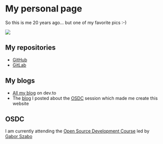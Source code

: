 # My personal page

So this is me 20 years ago... but one of my favorite pics :-)

![](https://lh3.googleusercontent.com/JmeMG_BAwcux3P9EO5NLdheWTrOr8EZR44a-LanabkJc0KoKasoBz7kDo3onTSn8OIaNSOQhTxc-TopMbY3L4gKSnX9DI545lTX0Vbpx0_Mn5x_eUiXUKt2dObYuM2M2DkirA0Fg17V6LxDDk2P_ABNFusQKxRqkP50wnZos1D9rV6KZiDat6kFcuNPMSUHNFHW-YiZVN8EfPiRlpYInNiZzC2N8_mCTvRQuDkEHGdYAlrpbn1hMk9fJlzsZpClb7KaejjjjTcvaq3lIcMSHsOAVpSxMt4aQM0a3eTmsR-jyCsCVNItY_PLR3csXHnyX6Mro3KxjPjm4cezPCsUq0ljQcX8rNM1FyV7dWirdP5XtEmi3L7nvqesuonJ-7hRLIhv4EPoTrA9x81xx81o-G88S15TOvMCvz-14dznx-eqymRJIGZI3-uJYZXTi_Z5cC1HthygWsh54A0VcTqb2JY7DwhNYRjhi8xjBIu9ya-c-K9k-ClYbn7ulZGXciPe0Cc2dyN_NskxvcVKhE06K1OdnDqFeelo39k3rYylF2AMAH1p9CwqKDAS2ulW8Wy7SQX_gJNdayrFrY8h3S9q9JEmwm1NywOQVL6R8g7t43WGP2qd2Q_thkV5rB32__DdVJB8qmxKO-f-SJ8vz4gav3q5Gwz04jn_MZtgygqKDr9ofhHtVI3U6Vqk6Tqy-RdJzbmWHF9CpMEo7x07WxIp7dOPlOTgtReXhRt4n0xuxgvVE2EHtI0EDNk_ID8Ry8KkxhpaG2zqqbK_6tEFX6ZIhS3AQsa8WI4pJcWJ8eRmdhiTLI2tpish1r5uxwQBk24FloIVgRLP0c52ZazK6ZgEmon54p5eGBJFqlL8Y94tHk9Wrlo4lgDNJ9sHlyFyGe1XAO-nAUPP0LJ3zn9kBVw0hrk_vK2tKVWWom_SDrrcfNMl4f1Bd0w=w500-h375-no?authuser=0)

## My repositories
* [GitHub](https://github.com/ShulyAvraham)
* [GitLab](https://gitlab.com/ShulyAvraham)

## My blogs
* [All my blog](https://dev.to/shulyavraham) on dev.to 
* The [blog](https://dev.to/shulyavraham/osdc-2-a-website-for-you-and-your-projects-on-github-1km9) I posted about the [OSDC](https://osdc.code-maven.com/) session which made me create this website

## OSDC
I am currently attending the [Open Source Development Course](https://osdc.code-maven.com/) led by [Gabor Szabo](https://dev.to/szabgab)






